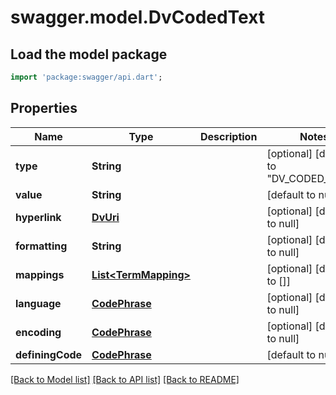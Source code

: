 # swagger.model.DvCodedText

## Load the model package
```dart
import 'package:swagger/api.dart';
```

## Properties
Name | Type | Description | Notes
------------ | ------------- | ------------- | -------------
**type** | **String** |  | [optional] [default to &quot;DV_CODED_TEXT&quot;]
**value** | **String** |  | [default to null]
**hyperlink** | [**DvUri**](DvUri.md) |  | [optional] [default to null]
**formatting** | **String** |  | [optional] [default to null]
**mappings** | [**List&lt;TermMapping&gt;**](TermMapping.md) |  | [optional] [default to []]
**language** | [**CodePhrase**](CodePhrase.md) |  | [optional] [default to null]
**encoding** | [**CodePhrase**](CodePhrase.md) |  | [optional] [default to null]
**definingCode** | [**CodePhrase**](CodePhrase.md) |  | [default to null]

[[Back to Model list]](../README.md#documentation-for-models) [[Back to API list]](../README.md#documentation-for-api-endpoints) [[Back to README]](../README.md)

